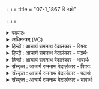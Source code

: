 +++
title = "07-1_1867 वि रक्षो"

+++
<details><summary>पदपाठः</summary>

वि꣢। र꣡क्षः꣢꣯। वि। मृ꣡धः꣢꣯। ज꣣हि। वि꣢। वृ꣣त्र꣡स्य꣢। ह꣢꣯नूइ꣡ति꣢। रु꣣ज। वि꣢। म꣣न्यु꣢म्। इन्द्र। वृत्रहन्। वृत्र। हन्। अमि꣡त्र꣢स्य। अ꣣। मि꣡त्र꣢꣯स्य। अ꣡भिदा꣡स꣢तः। अ꣣भि। दा꣡स꣢꣯तः। १८६७।
</details>

<details><summary>अधिमन्त्रम् (VC)</summary>

- इन्द्रः
- शासो भारद्वाजः
- अनुष्टुप्
- गान्धारः
</details>

<details><summary>हिन्दी : आचार्य रामनाथ वेदालंकार - विषयः</summary>

प्रथम मन्त्र में जीवात्मा और सेनापति को उद्बोधन देते हैं।
</details>

<details><summary>हिन्दी : आचार्य रामनाथ वेदालंकार - पदार्थः</summary>

पदार्थान्वय -  हे (वृत्रहन् इन्द्र) पापहन्ता जीवात्मन् और शत्रुहन्ता सेनापति!तुम (रक्षः) राक्षसी स्वभाव को वा राक्षसी स्वभाववाले दुर्जन को (विजहि) विनष्ट करो, (मृधः) सङ्ग्रामकारी काम-क्रोध आदियों को वा हिंसक मानवी शत्रुओं को (विजहि) विनष्ट करो, (वृत्रस्य) पुण्य पर पर्दा डालनेवाले पाप वा पापी के (हनू) आक्रमण और बचाव के उपायों को वा जबड़ों को (विरुज) चूर-चूर कर दो। (अभिदासतः) दंशन-छेदन-भेदन करनेवाले (अमित्रस्य) शत्रु के (मन्युम्) प्रदीप्त-प्रभाव को वा क्रोध को (वि) विध्वस्त कर दो ॥१॥
</details>

<details><summary>हिन्दी : आचार्य रामनाथ वेदालंकार - भावार्थः</summary>

भावार्थ -  जैसे राष्ट्र में सेनापति संहारकारी शत्रुओं का मर्दन करता है,वैसे ही शरीर में जीवात्मा राक्षसी स्वभाव को,हिंसक काम-क्रोध आदियों को,धर्म पर पर्दा डालनेवाले पाप को और बिच्छू के समान काटनेवाली कुटिलता को विध्वस्त करे ॥१॥
</details>

<details><summary>संस्कृत : आचार्य रामनाथ वेदालंकार - विषयः</summary>

तत्रादौ जीवात्मानं सेनापतिं चोद्बोधयति।
</details>

<details><summary>संस्कृत : आचार्य रामनाथ वेदालंकार - पदार्थः</summary>

पदार्थान्वय -  हे (वृत्रहन् इन्द्र) पापहन्तः जीवात्मन् शत्रुहन्तः सेनापते वा ! त्वम् (रक्षः) राक्षसं स्वभावं दुर्जनं वा (विजहि) विनाशय, (मृधः) संग्रामकारिणः कामक्रोधादीन्,हिंसकान् मानवान् रिपून् वा (विजहि) विनाशय, (वृत्रस्य) पुण्याच्छादकस्य पापस्य पापिनो वा (हनू) आक्रामकनिरोधकोपायौ जम्भौ वा (विरुज) विभङ्ग्धि। अभिदासतः दंशनं छेदनं भेदनं वा कुर्वतः (अमित्रस्य) शत्रोः।[अभिदासतः,दस दंशनदर्शनयोः चुरादिः,णिगर्भः शतृप्रयोगः।] (मन्युम्) दीप्तं प्रभावं क्रोधं वा (वि) विजहि विध्वंसय ॥१॥
</details>

<details><summary>संस्कृत : आचार्य रामनाथ वेदालंकार - भावार्थः</summary>

भावार्थ -  यथा राष्ट्रे सेनापतिः संहारकारिणः शत्रून् मृद्नाति तथैव देहे जीवात्मा राक्षसं स्वभावं,हिंसकान् कामक्रोधादीन्,धर्माच्छादकं पापं,वृश्चिकवद् दंशकं कौटिल्यं च विहन्यात् ॥१॥
</details>